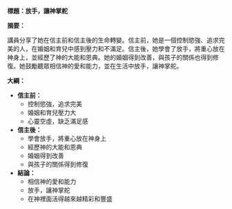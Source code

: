 **標題：放手，讓神掌舵**

**摘要：**

講員分享了她在信主前和信主後的生命轉變。信主前，她是一個控制慾強、追求完美的人，在婚姻和育兒中感到壓力和不滿足。信主後，她學會了放手，將重心放在神身上，並經歷了神的大能和恩典。她的婚姻得到改善，與孩子的關係也得到修復。她鼓勵聽眾相信神的愛和能力，並在生活中放手，讓神掌舵。

**大綱：**

* **信主前：**
    * 控制慾強，追求完美
    * 婚姻和育兒壓力大
    * 心靈空虛，缺乏滿足感
* **信主後：**
    * 學會放手，將重心放在神身上
    * 經歷神的大能和恩典
    * 婚姻得到改善
    * 與孩子的關係得到修復
* **結論：**
    * 相信神的愛和能力
    * 放手，讓神掌舵
    * 在神裡面活得越來越精彩和豐盛